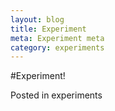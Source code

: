 ```yaml
---
layout: blog
title: Experiment
meta: Experiment meta
category: experiments
---
```


#Experiment!

Posted in experiments